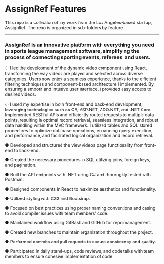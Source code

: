 # AssignRef Features

This repo is a collection of my work from the Los Angeles-based startup, AssignRef. The repo is organized in sub-folders by feature.

---

### AssignRef is an innovative platform with everything you need in sports league management software, simplifying the process of connecting sporting events, referees, and users. 

⁘ I led the development of the dynamic video component using React, transforming the way videos are played and selected across diverse categories. Users now enjoy a seamless experience, thanks to the efficient filtering techniques and component-based architecture I implemented. By ensuring a smooth and intuitive user interface, I provided easy access to desired videos.

⁘ I used my expertise in both front-end and back-end development, leveraging technologies such as C#, ASP.NET, ADO.NET, and .NET Core. Implemented RESTful APIs and efficiently routed requests to multiple data points, resulting in optimal record retrieval, seamless integration, and robust data handling within the MVC framework. I utilized tables and SQL stored procedures to optimize database operations, enhancing query execution, and performance, and facilitated logical organization and record retrieval.

● Developed and structured the view videos page functionality from front-end to back-end.

● Created the necessary procedures in SQL utilizing joins, foreign keys, and pagination.

● Built the API endpoints with .NET using C# and thoroughly tested with Postman.

● Designed components in React to maximize aesthetics and functionality.

● Utilized styling with CSS and Bootstrap.

● Focused on best practices using proper naming conventions and casing to avoid compiler issues with team members’ code.

● Maintained workflow using GitBash and GitHub for repo management.

● Created new branches to maintain organization throughout the project.

● Performed commits and pull requests to secure consistency and quality.

● Participated in daily stand-ups, code reviews, and code talks with team members to ensure cohesive implementation of code.
